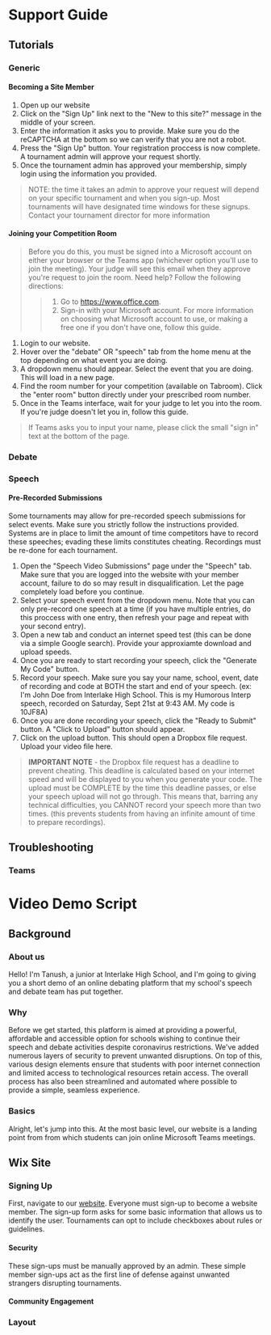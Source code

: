 # Support Guide

## Tutorials

### Generic

#### Becoming a Site Member

1. Open up our website
2. Click on the "Sign Up" link next to the "New to this site?" message in the middle of your screen.
3. Enter the information it asks you to provide. Make sure you do the reCAPTCHA at the bottom so we can verify that you are not a robot.
4. Press the "Sign Up" button. Your registration proccess is now complete.  A tournament admin will approve your request shortly. 
5. Once the tournament admin has approved your membership, simply login using the information you provided.

> NOTE: the time it takes an admin to approve your request will depend on your specific tournament and when you sign-up. Most tournaments will have designated time windows for these signups. Contact your tournament director for more information

#### Joining your Competition Room

> Before you do this, you must be signed into a Microsoft account on either your browser or the Teams app (whichever option you'll use to join the meeting). Your judge will see this email when they approve you're request to join the room. Need help? Follow the following directions:
>> 1. Go to https://www.office.com.
>> 2. Sign-in with your Microsoft account. For more information on choosing what Microsoft account to use, or making a free one if you don't have one, follow this guide.

1. Login to our website.
2. Hover over  the "debate" OR "speech" tab from the home menu at the top depending on what event you are doing.
3. A dropdown menu should appear. Select the event that you are doing. This will load in a new page.
4. Find the room number for your competition (available on Tabroom). Click the "enter room" button directly under your prescribed room number.
5. Once in the Teams interface, wait for your judge to let you into the room. If you're judge doesn't let you in, follow this guide.
> If Teams asks you to input your name, please click the small "sign in" text at the bottom of the page.

### Debate

### Speech

#### Pre-Recorded Submissions

Some tournaments may allow for pre-recorded speech submissions for select events. Make sure you strictly follow the instructions provided. Systems are in place to limit the amount of time competitors have to record these speeches; evading these limits constitutes cheating. Recordings must be re-done for each tournament.


1. Open the "Speech Video Submissions" page under the "Speech" tab. Make sure that you are logged into the website with your member account, failure to do so may result in disqualification. Let the page completely load before you continue.
2. Select your speech event from the dropdown menu. Note that you can only pre-record one speech at a time (if you have multiple entries, do this proccess with one entry, then refresh your page and repeat with your second entry).
3. Open a new tab and conduct an internet speed test (this can be done via a simple Google search). Provide your approxiamte download and upload speeds.
4. Once you are ready to start recording your speech, click the "Generate My Code" button.
5. Record your speech. Make sure you say your name, school, event, date of recording and code at BOTH the start and end of your speech. (ex: I'm John Doe from Interlake High School. This is my Humorous Interp speech, recorded on Saturday, Sept 21st at 9:43 AM. My code is 10JF8A)
6. Once you are done recording your speech, click the "Ready to Submit" button. A "Click to Upload" button should appear.
7. Click on the upload button. This should open a Dropbox file request. Upload your video file here.

> **IMPORTANT NOTE** - the Dropbox file request has a deadline to prevent cheating. This deadline is calculated based on your internet speed and will be displayed to you when you generate your code. The upload must be COMPLETE by the time this deadline passes, or else your speech upload will not go through. This means that, barring any technical difficulties, you CANNOT record your speech more than two times. (this prevents students from having an infinite amount of time to prepare recordings).

## Troubleshooting

### Teams





















# Video Demo Script



## Background

### About us

Hello! I'm Tanush, a junior at Interlake High School, and I'm going to giving you a short demo of an online debating platform that my school's speech and debate team has put together.

### Why 

Before we get started, this platform is aimed at providing a powerful, affordable and accessible option for schools wishing to continue their speech and debate activities despite coronavirus restrictions. We've added numerous layers of security to prevent unwanted disruptions. On top of this, various design elements ensure that students with poor internet connection and limited access to technological resources retain access. The overall process has also been streamlined and automated where possible to provide a simple, seamless experience.

### Basics

Alright, let's jump into this. At the most basic level, our website is a landing point from from which students can join online Microsoft Teams meetings.

## Wix Site

### Signing Up

First, navigate to our [website](https://interlaketournaments.wixsite.com/home). Everyone must sign-up to become a website member. The sign-up form asks for some basic information that allows us to identify the user. Tournaments can opt to include checkboxes about rules or guidelines.

#### Security

These sign-ups must be manually approved by an admin. These simple member sign-ups act as the first line of defense against unwanted strangers disrupting tournaments. 

#### Community Engagement




### Layout



